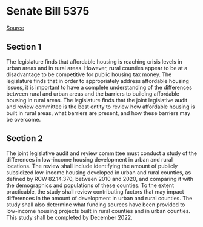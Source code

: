 # Senate Bill 5375

[Source](http://lawfilesext.leg.wa.gov/biennium/2021-22/Xml/Bills/Senate%20Bills/5375.xml)
## Section 1
The legislature finds that affordable housing is reaching crisis levels in urban areas and in rural areas. However, rural counties appear to be at a disadvantage to be competitive for public housing tax money. The legislature finds that in order to appropriately address affordable housing issues, it is important to have a complete understanding of the differences between rural and urban areas and the barriers to building affordable housing in rural areas. The legislature finds that the joint legislative audit and review committee is the best entity to review how affordable housing is built in rural areas, what barriers are present, and how these barriers may be overcome.


## Section 2
The joint legislative audit and review committee must conduct a study of the differences in low-income housing development in urban and rural locations. The review shall include identifying the amount of publicly subsidized low-income housing developed in urban and rural counties, as defined by RCW 82.14.370, between 2010 and 2020, and comparing it with the demographics and populations of these counties. To the extent practicable, the study shall review contributing factors that may impact differences in the amount of development in urban and rural counties. The study shall also determine what funding sources have been provided to low-income housing projects built in rural counties and in urban counties. This study shall be completed by December 2022.

